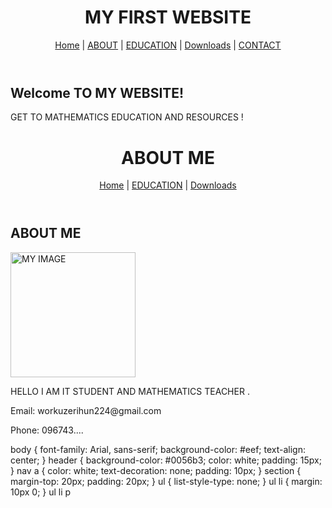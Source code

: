 
<!-- index.html -->
<!DOCTYPE html>
<html lang="en">
<head>
    <meta charset="UTF-8">
    <meta name="viewport" content="width=device-width, initial-scale=1.0">
    <title>SEGNI WEBSITE</title>
    <link rel="stylesheet" href="style.css">
</head>
<body>
    <header>
        <h1>MY FIRST WEBSITE</h1>
        <nav>
            <a href="index.html">Home</a> |
            <a href="about.html">ABOUT</a> |
            <a href="lessons.html">EDUCATION</a> |
            <a href="downloads.html">Downloads</a> |
            <a href="contact.html">CONTACT</a>
        </nav>
    </header>
    <section>
        <h2>Welcome TO MY WEBSITE!</h2>
        <p>GET TO MATHEMATICS EDUCATION AND RESOURCES !</p>
    </section>
</body>
</html>

<!-- about.html -->
<!DOCTYPE html>
<html lang="om">
<head>
    <meta charset="UTF-8">
    <meta name="viewport" content="width=device-width, initial-scale=1.0">
    <title>ABOUT ME</title>
    <link rel="stylesheet" href="style.css">
</head>
<body>
    <header>
        <h1>ABOUT ME</h1>
        <nav>
            <a href="index.html">Home</a> |
            <a href="lessons.html">EDUCATION</a> |
            <a href="downloads.html">Downloads</a>
        </nav>
    </header>
    <section>
        <h2>ABOUT ME</h2>
        <img src="https:///drive/mobile/folders/1-ngaLGcuJpHSvqe7NIFLsEdIz4oSyiH8?pli=1&sort=13&direction=a" alt="MY IMAGE" width="200">
        <p>HELLO I AM IT STUDENT AND MATHEMATICS TEACHER .</p>
        <p>Email: workuzerihun224@gmail.com</p>
        <p>Phone: 096743....</p>
    </section>
</body>
</html>

<!-- style.css -->
body {
    font-family: Arial, sans-serif;
    background-color: #eef;
    text-align: center;
}
header {
    background-color: #0056b3;
    color: white;
    padding: 15px;
}
nav a {
    color: white;
    text-decoration: none;
    padding: 10px;
}
section {
    margin-top: 20px;
    padding: 20px;
}
ul {
    list-style-type: none;
}
ul li {
    margin: 10px 0;
}
ul li p